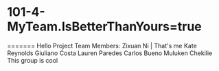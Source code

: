 # 101-4-MyTeam.IsBetterThanYours=true
=======
Hello
Project Team Members:
Zixuan Ni | That's me
Kate Reynolds
Giuliano Costa
Lauren Paredes
Carlos Bueno
Muluken Chekilie
This group is cool
